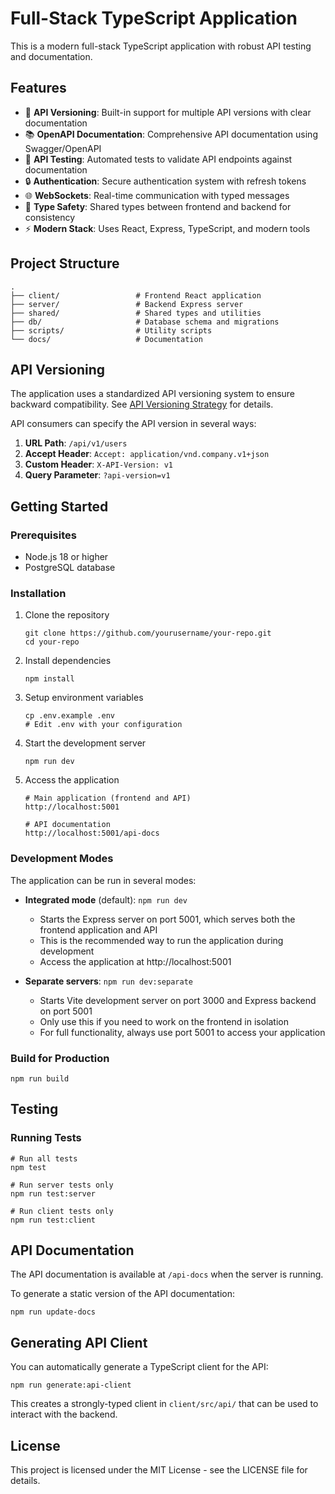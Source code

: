 # Full-Stack TypeScript Application

This is a modern full-stack TypeScript application with robust API testing and documentation.

## Features

- 🔄 **API Versioning**: Built-in support for multiple API versions with clear documentation
- 📚 **OpenAPI Documentation**: Comprehensive API documentation using Swagger/OpenAPI
- 🧪 **API Testing**: Automated tests to validate API endpoints against documentation
- 🔒 **Authentication**: Secure authentication system with refresh tokens
- 🌐 **WebSockets**: Real-time communication with typed messages
- 🧩 **Type Safety**: Shared types between frontend and backend for consistency
- ⚡ **Modern Stack**: Uses React, Express, TypeScript, and modern tools

## Project Structure

```
.
├── client/                 # Frontend React application
├── server/                 # Backend Express server
├── shared/                 # Shared types and utilities
├── db/                     # Database schema and migrations
├── scripts/                # Utility scripts
└── docs/                   # Documentation
```

## API Versioning

The application uses a standardized API versioning system to ensure backward compatibility. See [API Versioning Strategy](server/docs/API_VERSIONING.md) for details.

API consumers can specify the API version in several ways:

1. **URL Path**: `/api/v1/users`
2. **Accept Header**: `Accept: application/vnd.company.v1+json`
3. **Custom Header**: `X-API-Version: v1`
4. **Query Parameter**: `?api-version=v1`

## Getting Started

### Prerequisites

- Node.js 18 or higher
- PostgreSQL database

### Installation

1. Clone the repository
   ```
   git clone https://github.com/yourusername/your-repo.git
   cd your-repo
   ```

2. Install dependencies
   ```
   npm install
   ```

3. Setup environment variables
   ```
   cp .env.example .env
   # Edit .env with your configuration
   ```

4. Start the development server
   ```
   npm run dev
   ```

5. Access the application
   ```
   # Main application (frontend and API)
   http://localhost:5001
   
   # API documentation
   http://localhost:5001/api-docs
   ```

### Development Modes

The application can be run in several modes:

- **Integrated mode** (default): `npm run dev`
  - Starts the Express server on port 5001, which serves both the frontend application and API
  - This is the recommended way to run the application during development
  - Access the application at http://localhost:5001

- **Separate servers**: `npm run dev:separate`
  - Starts Vite development server on port 3000 and Express backend on port 5001
  - Only use this if you need to work on the frontend in isolation
  - For full functionality, always use port 5001 to access your application

### Build for Production

```
npm run build
```

## Testing

### Running Tests

```
# Run all tests
npm test

# Run server tests only
npm run test:server

# Run client tests only
npm run test:client
```

## API Documentation

The API documentation is available at `/api-docs` when the server is running.

To generate a static version of the API documentation:

```
npm run update-docs
```

## Generating API Client

You can automatically generate a TypeScript client for the API:

```
npm run generate:api-client
```

This creates a strongly-typed client in `client/src/api/` that can be used to interact with the backend.

## License

This project is licensed under the MIT License - see the LICENSE file for details.